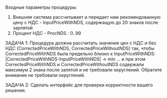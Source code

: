 Входные параметры процедуры:
1. Внешняя система рассчитывает и передает нам рекомендованную цену с НДС - InputPriceWithNDS,
содержащую до 20 знаков после зарпятой
2. Процент НДС  -  ProcNDS : 0..99


ЗАДАЧА 1: Процедура должна рассчитать значение цен с НДС и без НДС (CorrectedPriceWithNDS,
CorrectedPriceWithoutNDS) так, чтобы CorrectedPriceWithNDS была предельно близко
к InputPriceWithNDS: |CorrectedPriceWithNDS-InputPriceWithNDS| -> min ...  и при этом
CorrectedPriceWithNDS и CorrectedPriceWithoutNDS содержали максимум 2 знака после
запятой и не требовали округлений. Обратите внимание не требовали округлений. 

ЗАДАЧА 2: Сделать интерфейс для проверки корректности вашего решения. 
